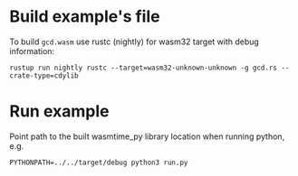 # Build example's file

To build `gcd.wasm` use rustc (nightly) for wasm32 target with debug information:

```
rustup run nightly rustc --target=wasm32-unknown-unknown -g gcd.rs --crate-type=cdylib
```

# Run example

Point path to the built wasmtime_py library location when running python, e.g.

```
PYTHONPATH=../../target/debug python3 run.py
```
